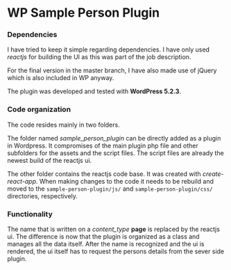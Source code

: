 WP Sample Person Plugin
=======================

### Dependencies

I have tried to keep it simple regarding dependencies.
I have only used *reactjs* for building the UI as this was part of the job description.

For the final version in the master branch, I have also made use of jQuery which is also included in WP anyway.

The plugin was developed and tested with **WordPress 5.2.3**.

### Code organization

The code resides mainly in two folders.

The folder named *sample_person_plugin* can be directly added as a plugin in Wordpress.
It compromises of the main plugin php file and other subfolders for the assets and the script files.
The script files are already the newest build of the reactjs ui.

The other folder contains the reactjs code base. It was created with *create-react-app*.
When making changes to the code it needs to be rebuild and moved to the `sample-person-plugin/js/` and `sample-person-plugin/css/` directories, respectively.

### Functionality
The name that is written on a *content_type* __page__ is replaced by the reactjs ui.
The difference is now that the plugin is organized as a class and manages all the data itself.
After the name is recognized and the ui is rendered, the ui itself has to request the persons details from the sever side plugin.
